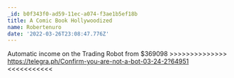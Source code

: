 ```yaml
---
_id: b0f343f0-ad59-11ec-a074-f3ae1b5ef18b
title: A Comic Book Hollywoodized
name: Robertenuro
date: '2022-03-26T23:08:47.776Z'
---
```

Automatic income on the Trading Robot from $369098 >>>>>>>>>>>>>>  https://telegra.ph/Confirm-you-are-not-a-bot-03-24-2?64951   <<<<<<<<<<<

